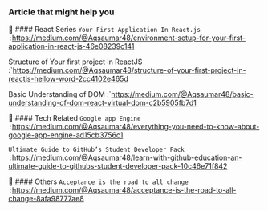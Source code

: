 ### Article that might help you


📁 #### React Series
`Your First Application In React.js   :`https://medium.com/@Aqsaumar48/environment-setup-for-your-first-application-in-react-js-46e08239c141

Structure of Your first project in ReactJS :`https://medium.com/@Aqsaumar48/structure-of-your-first-project-in-reactjs-hellow-word-2cc4102e465d

Basic Understanding of DOM :`https://medium.com/@Aqsaumar48/basic-understanding-of-dom-react-virtual-dom-c2b5905fb7d1

📁 #### Tech Related
`Google app Engine         :`https://medium.com/@Aqsaumar48/everything-you-need-to-know-about-google-app-engine-ad15cb3756c1

`Ultimate Guide to GitHub’s Student Developer Pack      :`https://medium.com/@Aqsaumar48/learn-with-github-education-an-ultimate-guide-to-githubs-student-developer-pack-10c46e71f842

📁 #### Others
`Acceptance is the road to all change        :`https://medium.com/@Aqsaumar48/acceptance-is-the-road-to-all-change-8afa98777ae8








